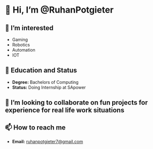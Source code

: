 # 👋 Hi, I’m @RuhanPotgieter
## 👀 I’m interested 
  -  Gaming
  -  Robotics
  -  Automation
  -  IOT
## 🌱 Education and Status
  -  **Degree:** Bachelors of Computing 
  -  **Status:** Doing Internship at SApower 
## 💞️ I’m looking to collaborate on fun projects for experience for real life work situations
## 📫 How to reach me
  -  **Email:** ruhanpotgieter7@gmail.com

<!---
RuhanPotgieter/RuhanPotgieter is a ✨ special ✨ repository because its `README.md` (this file) appears on your GitHub profile.
You can click the Preview link to take a look at your changes.
--->
